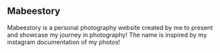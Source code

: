 ## Mabeestory

Mabeestory is a personal photography website created by me to present and showcase my journey in photography! The name is inspired by my instagram documentation of my photos!
